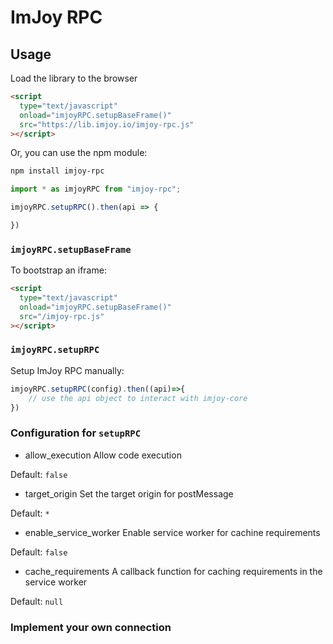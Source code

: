 # ImJoy RPC

## Usage

Load the library to the browser
```html
<script
  type="text/javascript"
  onload="imjoyRPC.setupBaseFrame()"
  src="https://lib.imjoy.io/imjoy-rpc.js"
></script>
```

Or, you can use the npm module:
```bash
npm install imjoy-rpc
```

```js
import * as imjoyRPC from "imjoy-rpc";

imjoyRPC.setupRPC().then(api => {

})

```

### `imjoyRPC.setupBaseFrame`
To bootstrap an iframe:
```html
<script
  type="text/javascript"
  onload="imjoyRPC.setupBaseFrame()"
  src="/imjoy-rpc.js"
></script>
```

### `imjoyRPC.setupRPC`

Setup ImJoy RPC manually:
```js
imjoyRPC.setupRPC(config).then((api)=>{
    // use the api object to interact with imjoy-core
})
```

### Configuration for `setupRPC`
 * allow_execution
  Allow code execution

  Default: `false`

 * target_origin
  Set the target origin for postMessage

  Default: `*`
 * enable_service_worker
  Enable service worker for cachine requirements

  Default: `false`

 * cache_requirements
  A callback function for caching requirements in the service worker

  Default: `null`


### Implement your own connection
